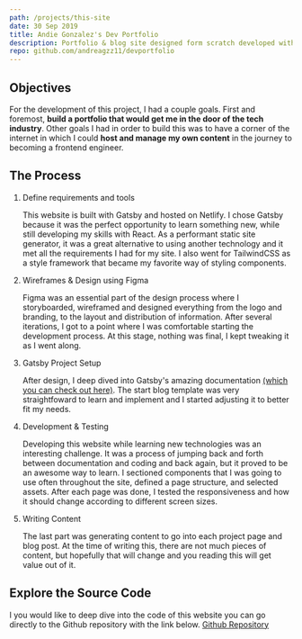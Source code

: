 ```yaml
---
path: /projects/this-site
date: 30 Sep 2019
title: Andie Gonzalez's Dev Portfolio
description: Portfolio & blog site designed form scratch developed with Gatsby & TailwindCSS.
repo: github.com/andreagzz11/devportfolio
---
```


## Objectives

For the development of this project, I had a couple goals. First and foremost, **build a portfolio that would get me in the door of the tech industry**.
Other goals I had in order to build this was to have a corner of the internet in which I could **host and manage my own content** in the journey to becoming a frontend engineer.

## The Process

1. Define requirements and tools

   This website is built with Gatsby and hosted on Netlify.
   I chose Gatsby because it was the perfect opportunity to learn something new, while still developing my skills with React. As a performant static site generator, it was a great alternative to using another technology and it met all the requirements I had for my site. I also went for TailwindCSS as a style framework that became my favorite way of styling components.

2. Wireframes & Design using Figma

   Figma was an essential part of the design process where I storyboarded, wireframed and designed everything from the logo and branding, to the layout and distribution of information. After several iterations, I got to a point where I was comfortable starting the development process. At this stage, nothing was final, I kept tweaking it as I went along.

3. Gatsby Project Setup

   After design, I deep dived into Gatsby's amazing documentation [(which you can check out here)](https://www.gatsbyjs.org/docs/). The start blog template was very straightfoward to learn and implement and I started adjusting it to better fit my needs.

4. Development & Testing

   Developing this website while learning new technologies was an interesting challenge. It was a process of jumping back and forth between documentation and coding and back again, but it proved to be an awesome way to learn. I sectioned components that I was going to use often throughout the site, defined a page structure, and selected assets. After each page was done, I tested the responsiveness and how it should change according to different screen sizes.

5. Writing Content

   The last part was generating content to go into each project page and blog post. At the time of writing this, there are not much pieces of content, but hopefully that will change and you reading this will get value out of it.

## Explore the Source Code

I you would like to deep dive into the code of this website you can go directly to the Github repository with the link below.
<a href="https://github.com/andreagzz11/devportfolio" rel="noopener noreferrer" target="_blank">Github Repository</a>
